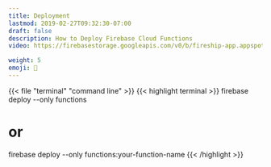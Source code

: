 ```yaml
---
title: Deployment
lastmod: 2019-02-27T09:32:30-07:00
draft: false
description: How to Deploy Firebase Cloud Functions
video: https://firebasestorage.googleapis.com/v0/b/fireship-app.appspot.com/o/courses%2Fcloud-functions-master-course%2F1-deploy.mp4?alt=media&token=cd9fb184-68c3-4765-972c-8925e24139bb

weight: 5
emoji: 👶
---
```


{{< file "terminal" "command line" >}}
{{< highlight terminal >}}
firebase deploy --only functions

# or 

firebase deploy --only functions:your-function-name
{{< /highlight >}}
